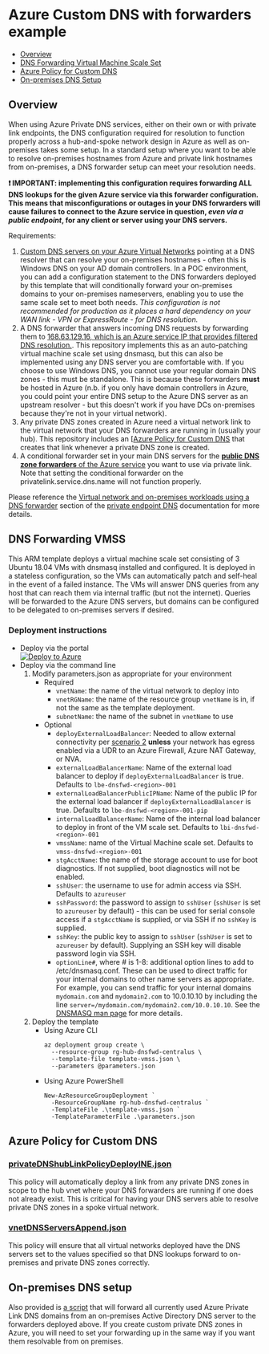 # Azure Custom DNS with forwarders example

- [Overview](#overview)
- [DNS Forwarding Virtual Machine Scale Set](#dns-forwarding-vmss)
- [Azure Policy for Custom DNS](#azure-policy-for-custom-dns)
- [On-premises DNS Setup](#on-premises-dns-setup)

## Overview

When using Azure Private DNS services, either on their own or with private link endpoints, the DNS configuration required for resolution to function properly across a hub-and-spoke network design in Azure as well as on-premises takes some setup. In a standard setup where you want to be able to resolve on-premises hostnames from Azure and private link hostnames from on-premises, a DNS forwarder setup can meet your resolution needs.

**❗ IMPORTANT: implementing this configuration requires forwarding ALL DNS lookups for the given Azure service via this forwarder configuration. This means that misconfigurations or outages in your DNS forwarders will cause failures to connect to the Azure service in question, *even via a public endpoint*, for any client or server using your DNS servers.**

Requirements:
1. [Custom DNS servers on your Azure Virtual Networks](https://docs.microsoft.com/en-us/azure/virtual-network/virtual-networks-name-resolution-for-vms-and-role-instances#name-resolution-that-uses-your-own-dns-server) pointing at a DNS resolver that can resolve your on-premises hostnames - often this is Windows DNS on your AD domain controllers. In a POC environment, you can add a configuration statement to the DNS forwarders deployed by this template that will conditionally forward your on-premises domains to your on-premises nameservers, enabling you to use the same scale set to meet both needs. *This configuration is not recommended for production as it places a hard dependency on your WAN link - VPN or ExpressRoute - for DNS resolution.*
2. A DNS forwarder that answers incoming DNS requests by forwarding them to [168.63.129.16, which is an Azure service IP that provides filtered DNS resolution.](https://docs.microsoft.com/en-us/archive/blogs/mast/what-is-the-ip-address-168-63-129-16). This repository implements this as an auto-patching virtual machine scale set using dnsmasq, but this can also be implemented using any DNS server you are comfortable with. If you choose to use Windows DNS, you cannot use your regular domain DNS zones - this must be standalone. This is because these forwarders **must** be hosted in Azure (n.b. if you only have domain controllers in Azure, you could point your entire DNS setup to the Azure DNS server as an upstream resolver - but this doesn't work if you have DCs on-premises because they're not in your virtual network).
3. Any private DNS zones created in Azure need a virtual network link to the virtual network that your DNS forwarders are running in (usually your hub). This repository includes an [[Azure Policy for Custom DNS](#azure-policy-for-custom-dns) that creates that link whenever a private DNS zone is created.
4. A conditional forwarder set in your main DNS servers for the [**public DNS zone forwarders** of the Azure service](https://docs.microsoft.com/en-us/azure/private-link/private-endpoint-dns#azure-services-dns-zone-configuration) you want to use via private link. Note that setting the conditional forwarder on the privatelink.service.dns.name will not function properly.

Please reference the [Virtual network and on-premises workloads using a DNS forwarder](https://docs.microsoft.com/en-us/azure/private-link/private-endpoint-dns#virtual-network-and-on-premises-workloads-using-a-dns-forwarder) section of the [private endpoint DNS](https://docs.microsoft.com/en-us/azure/private-link/private-endpoint-dns) documentation for more details.

## DNS Forwarding VMSS
This ARM template deploys a virtual machine scale set consisting of 3 Ubuntu 18.04 VMs with dnsmasq installed and configured. It is deployed in a stateless configuration, so the VMs can automatically patch and self-heal in the event of a failed instance. The VMs will answer DNS queries from any host that can reach them via internal traffic (but not the internet). Queries will be forwarded to the Azure DNS servers, but domains can be configured to be delegated to on-premises servers if desired.

### Deployment instructions
- Deploy via the portal<br>
  [![Deploy to Azure](https://aka.ms/deploytoazurebutton)](https://portal.azure.com/#create/Microsoft.Template/uri/https%3A%2F%2Fraw.githubusercontent.com%2Fphealy%2Fazure-custom-dns%2Fmaster%2Fvmss-dnsfwd%2Ftemplate-vmss.json)
- Deploy via the command line
  1. Modify parameters.json as appropriate for your environment
      - Required
        - `vnetName`: the name of the virtual network to deploy into
        - `vnetRGName`: the name of the resource group `vnetName` is in, if not the same as the template deployment.
        - `subnetName`: the name of the subnet in `vnetName` to use
      - Optional
        - `deployExternalLoadBalancer`: Needed to allow external connectivity per [scenario 2](https://docs.microsoft.com/en-us/azure/load-balancer/load-balancer-outbound-connections) **unless** your network has egress enabled via a UDR to an Azure Firewall, Azure NAT Gateway, or NVA.
        - `externalLoadBalancerName`: Name of the external load balancer to deploy if `deployExternalLoadBalancer` is true. Defaults to `lbe-dnsfwd-<region>-001`
        - `externalLoadBalancerPublicIPName`: Name of the public IP for the external load balancer if `deployExternalLoadBalancer` is true. Defaults to `lbe-dnsfwd-<region>-001-pip`
        - `internalLoadBalancerName`: Name of the internal load balancer to deploy in front of the VM scale set. Defaults to `lbi-dnsfwd-<region>-001`
        - `vmssName`: name of the Virtual Machine scale set. Defaults to `vmss-dnsfwd-<region>-001`
        - `stgAcctName`: the name of the storage account to use for boot diagnostics. If not supplied, boot diagnostics will not be enabled.
        - `sshUser`: the username to use for admin access via SSH. Defaults to `azureuser`
        - `sshPassword`: the password to assign to `sshUser` (`sshUser` is set to `azureuser` by default) - this can be used for serial console access if a `stgAcctName` is supplied, or via SSH if no `sshKey` is supplied.
        - `sshKey`: the public key to assign to `sshUser` (`sshUser` is set to `azureuser` by default). Supplying an SSH key will disable password login via SSH.
        - `optionLine#`, where # is 1-8: additional option lines to add to /etc/dnsmasq.conf. These can be used to direct traffic for your internal domains to other name servers as appropriate. For example, you can send traffic for your internal domains `mydomain.com` and `mydomain2.com` to 10.0.10.10 by including the line `server=/mydomain.com/mydomain2.com/10.0.10.10`. See the [DNSMASQ man page](http://www.thekelleys.org.uk/dnsmasq/docs/dnsmasq-man.html) for more details.
  1. Deploy the template
      - Using Azure CLI
        <pre><code>az deployment group create \
          --resource-group rg-hub-dnsfwd-centralus \
          --template-file template-vmss.json \
          --parameters @parameters.json</code></pre>
      - Using Azure PowerShell
        <pre><code>New-AzResourceGroupDeployment `
          -ResourceGroupName rg-hub-dnsfwd-centralus `
          -TemplateFile .\template-vmss.json `
          -TemplateParameterFile .\parameters.json</code></pre>

## Azure Policy for Custom DNS

### [privateDNShubLinkPolicyDeployINE.json](azure-policy/privateDNShubLinkPolicyDeployINE.json)
This policy will automatically deploy a link from any private DNS zones in scope to the hub vnet where your DNS forwarders are running if one does not already exist. This is critical for having your DNS servers able to resolve private DNS zones in a spoke virtual network.

### [vnetDNSServersAppend.json](azure-policy/vnetDNSServersAppend.json)
This policy will ensure that all virtual networks deployed have the DNS servers set to the values specified so that DNS lookups forward to on-premises and private DNS zones correctly.

## On-premises DNS setup

Also provided is [a script](ad-dns/Add-AzureDNSFowarderZones.ps1) that will forward all currently used Azure Private Link DNS domains from an on-premises Active Directory DNS server to the forwarders deployed above. If you create custom private DNS zones in Azure, you will need to set your forwarding up in the same way if you want them resolvable from on premises.
